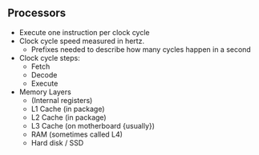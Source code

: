## Processors
* Execute one instruction per clock cycle
* Clock cycle speed measured in hertz.
  * Prefixes needed to describe how many cycles happen in a second
* Clock cycle steps:
  * Fetch
  * Decode
  * Execute
* Memory Layers
  * (Internal registers)
  * L1 Cache (in package)
  * L2 Cache (in package)
  * L3 Cache (on motherboard {usually})
  * RAM (sometimes called L4)
  * Hard disk / SSD
